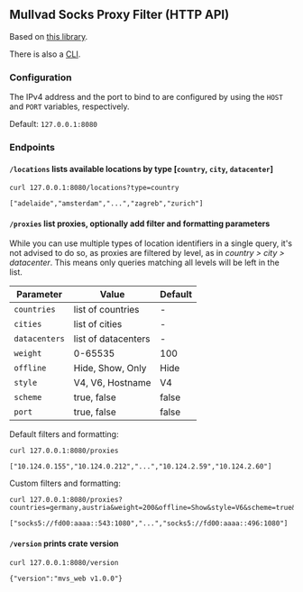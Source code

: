 ## Mullvad Socks Proxy Filter (HTTP API)

Based on [this library](https://crates.io/crates/mullvad_socks).

There is also a [CLI](https://crates.io/crates/mvs_cli).

### Configuration

The IPv4 address and the port to bind to are configured by using the `HOST` and `PORT` variables, respectively.

Default: `127.0.0.1:8080`

### Endpoints

#### `/locations` lists available locations by type [`country`, `city`, `datacenter`]

```fish
curl 127.0.0.1:8080/locations?type=country

["adelaide","amsterdam","...","zagreb","zurich"]
```

#### `/proxies` list proxies, optionally add filter and formatting parameters

While you can use multiple types of location identifiers in a single query, it's not advised to do so, as proxies are filtered by level, as in *country > city > datacenter*. This means only queries matching all levels will be left in the list.

| Parameter | Value | Default |
| --- | --- | --- |
| `countries` | list of countries | - |
| `cities` | list of cities | - |
| `datacenters` | list of datacenters | - |
| `weight` | 0-65535 | 100 |
| `offline` | Hide, Show, Only | Hide |
| `style` | V4, V6, Hostname | V4 |
| `scheme` | true, false | false |
| `port` | true, false | false |

Default filters and formatting:

```fish
curl 127.0.0.1:8080/proxies

["10.124.0.155","10.124.0.212","...","10.124.2.59","10.124.2.60"]
```

Custom filters and formatting:

```fish
curl 127.0.0.1:8080/proxies?countries=germany,austria&weight=200&offline=Show&style=V6&scheme=true&port=true

["socks5://fd00:aaaa::543:1080","...","socks5://fd00:aaaa::496:1080"]
```

#### `/version` prints crate version

```fish
curl 127.0.0.1:8080/version

{"version":"mvs_web v1.0.0"}
```